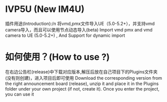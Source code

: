 # IVP5U (New IM4U)
插件用途(Introduction):/n
将vmd,pmx文件导入UE（5.0-5.2+），并支持vmd camera导入，而且可以使用节点动态导入(beta)
Import vmd pmx and vmd camera to UE (5.0-5.2+) , And Support for dynamic import
# 如何使用？(How to use ?)
在右边公告栏(release)中下载对应版本,解压后放在自己项目下的Plugins文件夹(没有则创建)，进入项目后即可使用
Download the corresponding version from the right announcement board (release), unzip it and place it in the Plugins folder under your own project (if not, create it). Once you enter the project, you can use it


 
 
